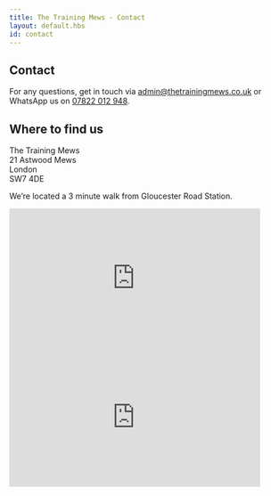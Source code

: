 ```yaml
---
title: The Training Mews - Contact
layout: default.hbs
id: contact
---
```


<div class="mb-5"></div>

<div class="container">

## Contact

For any questions, get in touch via admin@thetrainingmews.co.uk or WhatsApp us on <a href="tel:07822 012 948">07822 012 948</a>.

## Where to find us

The Training Mews<br>
21 Astwood Mews<br>
London<br>
SW7 4DE

We’re located a 3 minute walk from Gloucester Road Station. 

<div class="row google-maps-embeds">
  <iframe
    class="col"
    width="450"
    height="250"
    frameborder="0" style="border:0"
    referrerpolicy="no-referrer-when-downgrade"
    src="https://www.google.com/maps/embed/v1/place?key=AIzaSyABxpmDXx3wS8bxbwzIIcvQRBZkIjMi9IE&q=21+Astwood+Mews,London,SW7+4DE"
    allowfullscreen>
  </iframe>

  <iframe
    class="col"
    width="450"
    height="250"
    frameborder="0" style="border:0"
    referrerpolicy="no-referrer-when-downgrade"
    src="https://www.google.com/maps/embed/v1/streetview?key=AIzaSyABxpmDXx3wS8bxbwzIIcvQRBZkIjMi9IE&location=51.49395795930201,-0.18638532456649565"
    allowfullscreen>
  </iframe>
</div>

</div>